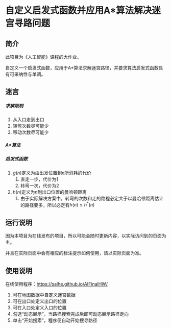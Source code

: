 # 自定义启发式函数并应用A*算法解决迷宫寻路问题

## 简介

此项目为《人工智能》课程的大作业。

自定义一个启发式函数，应用于A*算法求解迷宫路径，并要求算法启发式函数具有可采纳性与单调。

## 迷宫

##### 求解限制

1. 从入口走到出口
2. 转弯次数尽可能少
3. 移动次数尽可能少

##### A*算法



##### 启发式函数

1. $g(n)$定义为由出发位置到$n$所消耗的代价
   1. 直走一步，代价为1
   2. 转弯一次，代价为2
2. $h(n)$定义为$n$到出口位置的曼哈顿距离
   1. 由于实际解决方案中，转弯的次数和走的路程必定大于以曼哈顿距离估计的路径要多，所以必定有$h(n) \le h^*(n)$

## 运行说明

因为本项目为在线发布的项目，所以可能会随时更新内容，以实际访问到的页面为主。

并且在实际页面中会有相应的标注提示如何使用，请以实际页面为准。

## 使用说明

在线使用程序：https://salhe.github.io/AIFinalHW/

1. 可在地图数据中自定义迷宫数据
2. 可在出口处定义出口的位置
3. 可在入口处定义入口的位置
4. 勾选“动态展示”，当路径搜索完成后即可动态展示路径走向
5. 单击“开始搜索”，程序便自动开始搜寻路径